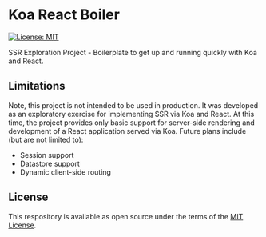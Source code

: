# Koa React Boiler

[![License: MIT](https://img.shields.io/badge/License-MIT-green.svg)](LICENSE.md)

SSR Exploration Project - Boilerplate to get up and running quickly with Koa and React.

## Limitations

Note, this project is not intended to be used in production. It was developed as an exploratory exercise for implementing SSR via Koa and React. At this time, the project provides only basic support for server-side rendering and development of a React application served via Koa. Future plans include (but are not limited to):

- Session support
- Datastore support
- Dynamic client-side routing

## License

This respository is available as open source under the terms of the [MIT License](https://opensource.org/licenses/MIT).
